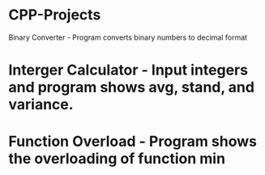 # CPP-Projects
 Binary Converter - Program converts binary numbers to decimal format
# Interger Calculator - Input integers and program shows avg, stand, and variance.
# Function Overload - Program shows the overloading of function min
